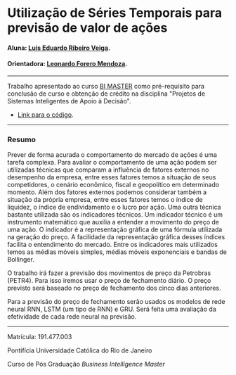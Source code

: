 # Utilização de Séries Temporais para previsão de valor de ações 

#### Aluna: [Luis Eduardo Ribeiro Veiga](https://github.com/luis-veiga).
#### Orientadora: [Leonardo Forero Mendoza](https://github.com/leofome8).

---

Trabalho apresentado ao curso [BI MASTER](https://ica.puc-rio.ai/bi-master) como pré-requisito para conclusão de curso e obtenção de crédito na disciplina "Projetos de Sistemas Inteligentes de Apoio à Decisão".

- [Link para o código]().

---

### Resumo

Prever de forma acurada o comportamento do mercado de ações é uma tarefa complexa. Para avaliar o comportamento de uma ação podem ser utilizadas técnicas que comparam a influência de fatores externos no desempenho da empresa, entre esses fatores temos a situação de seus competidores, o cenário econômico, fiscal e geopolítico em determinado momento. Além dos fatores externos podemos considerar também a situação da própria empresa, entre esses fatores temos o índice de liquidez, o índice de endividamento e o lucro por ação. Uma outra técnica bastante utilizada são os indicadores técnicos. Um indicador técnico é um instrumento matemático que auxilia a entender a movimento do preço de uma ação. O indicador é a representação gráfica de uma fórmula utilizada na geração do preço. A facilidade da representação gráfica desses índices facilita o entendimento do mercado. Entre os indicadores mais utilizados temos as médias móveis simples, médias móveis exponenciais e bandas de Bollinger.

O trabalho irá fazer a previsão dos movimentos de preço da Petrobras (PETR4). Para isso iremos usar o preço de fechamento diário. O preço previsto será baseado no preço de fechamento dos cinco dias anteriores.

Para a previsão do preço de fechamento serão usados os modelos de rede neural RNN, LSTM (um tipo de RNN) e GRU. Será feita uma avaliação da efetividade de cada rede neural na previsão.


---

Matrícula: 191.477.003

Pontifícia Universidade Católica do Rio de Janeiro

Curso de Pós Graduação *Business Intelligence Master*
